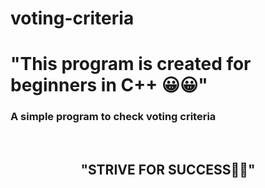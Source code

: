 # voting-criteria
<h1> "This program is created for beginners in C++ 😀😀" </h1>

<h3> A simple program to check voting criteria </h3> <br>
<h2 align="center"> "STRIVE FOR SUCCESS🌸🌸"</h2>
